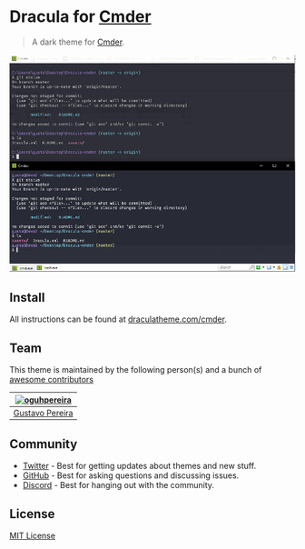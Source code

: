 # Dracula for [Cmder](http://cmder.net/)

> A dark theme for [Cmder](http://cmder.net/).

![Screenshot](./screenshot.png)

## Install

All instructions can be found at [draculatheme.com/cmder](https://draculatheme.com/cmder).

## Team

This theme is maintained by the following person(s) and a bunch of [awesome contributors](https://github.com/dracula/cmder/graphs/contributors)

| [![oguhpereira](https://avatars3.githubusercontent.com/u/24482087?s=70&v=3)](https://github.com/oguhpereira) |
| ------------------------------------------------------------------------------------------------------------ |
| [Gustavo Pereira](https://github.com/oguhpereira)                                                            |

## Community

- [Twitter](https://twitter.com/draculatheme) - Best for getting updates about themes and new stuff.
- [GitHub](https://github.com/dracula/dracula-theme/discussions) - Best for asking questions and discussing issues.
- [Discord](https://draculatheme.com/discord-invite) - Best for hanging out with the community.

## License

[MIT License](./LICENSE)
